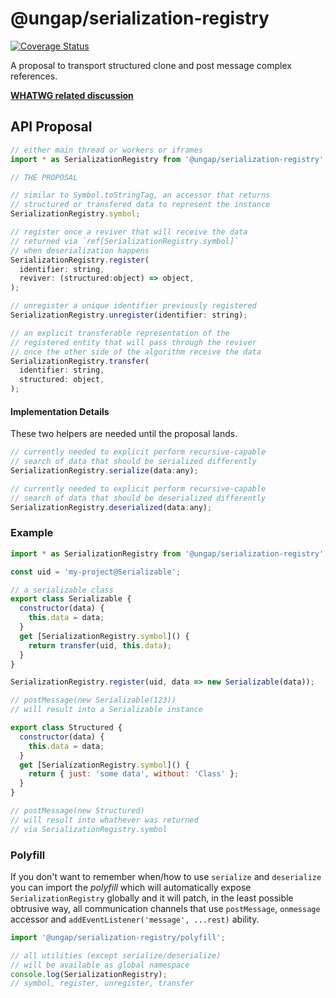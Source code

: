 # @ungap/serialization-registry

[![Coverage Status](https://coveralls.io/repos/github/WebReflection/serialization-registry/badge.svg?branch=main)](https://coveralls.io/github/WebReflection/serialization-registry?branch=main)

A proposal to transport structured clone and post message complex references.

**[WHATWG related discussion](https://github.com/whatwg/html/issues/7428#issuecomment-2888486503)**

## API Proposal

```js
// either main thread or workers or iframes
import * as SerializationRegistry from '@ungap/serialization-registry';

// THE PROPOSAL

// similar to Symbol.toStringTag, an accessor that returns
// structured or transfered data to represent the instance
SerializationRegistry.symbol;

// register once a reviver that will receive the data
// returned via `ref[SerializationRegistry.symbol]`
// when deserialization happens
SerializationRegistry.register(
  identifier: string,
  reviver: (structured:object) => object,
);

// unregister a unique identifier previously registered
SerializationRegistry.unregister(identifier: string);

// an explicit transferable representation of the
// registered entity that will pass through the reviver
// once the other side of the algorithm receive the data
SerializationRegistry.transfer(
  identifier: string,
  structured: object,
);
```

#### Implementation Details

These two helpers are needed until the proposal lands.

```js
// currently needed to explicit perform recursive-capable
// search of data that should be serialized differently
SerializationRegistry.serialize(data:any);

// currently needed to explicit perform recursive-capable
// search of data that should be deserialized differently
SerializationRegistry.deserialized(data:any);
```

### Example

```js
import * as SerializationRegistry from '@ungap/serialization-registry';

const uid = 'my-project@Serializable';

// a serializable class
export class Serializable {
  constructor(data) {
    this.data = data;
  }
  get [SerializationRegistry.symbol]() {
    return transfer(uid, this.data);
  }
}

SerializationRegistry.register(uid, data => new Serializable(data));

// postMessage(new Serializable(123))
// will result into a Serializable instance

export class Structured {
  constructor(data) {
    this.data = data;
  }
  get [SerializationRegistry.symbol]() {
    return { just: 'some data', without: 'Class' };
  }
}

// postMessage(new Structured)
// will result into whathever was returned
// via SerializationRegistry.symbol
```

### Polyfill

If you don't want to remember when/how to use `serialize` and `deserialize` you can import the *polyfill* which will automatically expose `SerializationRegistry` globally and it will patch, in the least possible obtrusive way, all communication channels that use `postMessage`, `onmessage` accessor and `addEventListener('message', ...rest)` ability.

```js
import '@ungap/serialization-registry/polyfill';

// all utilities (except serialize/deserialize)
// will be available as global namespace
console.log(SerializationRegistry);
// symbol, register, unregister, transfer
```
